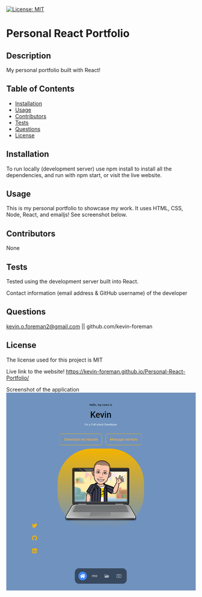 

[![License: MIT](https://img.shields.io/badge/License-MIT-yellow.svg)](https://opensource.org/licenses/MIT)


# Personal React Portfolio

## Description
My personal portfolio built with React!

## Table of Contents
* [Installation](#installation)
* [Usage](#usage)
* [Contributors](#contributors)
* [Tests](#tests)
* [Questions](#questions)
* [License](#license) 

## Installation
To run locally (development server) use npm install to install all the dependencies, and run with npm start, or visit the live website.

## Usage
This is my personal portfolio to showcase my work. It uses HTML, CSS, Node, React, and emailjs! See screenshot below.

## Contributors
None

## Tests
Tested using the development server built into React.

Contact information (email address & GitHub username) of the developer
## Questions
kevin.o.foreman2@gmail.com || github.com/kevin-foreman

## License

The license used for this project is MIT

Live link to the website!
https://kevin-foreman.github.io/Personal-React-Portfolio/

Screenshot of the application
![alt text](assets/images/react-portfolio-snip.png)
